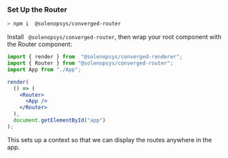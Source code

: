 ### Set Up the Router

```sh
> npm i  @solenopsys/converged-router
```

Install ` @solenopsys/converged-router`, then wrap your root component with the Router component:

```jsx
import { render } from  "@solenopsys/converged-renderer";
import { Router } from "@solenopsys/converged-router";
import App from "./App";

render(
  () => (
    <Router>
      <App />
    </Router>
  ),
  document.getElementById("app")
);
```

This sets up a context so that we can display the routes anywhere in the app.
